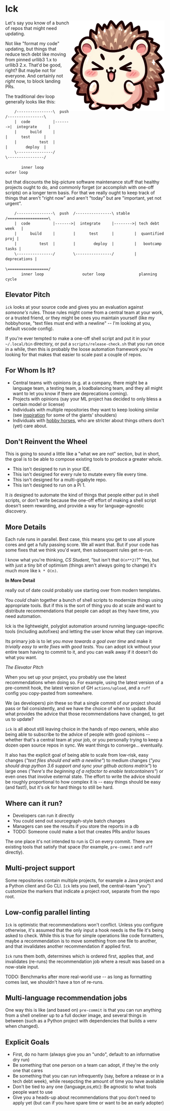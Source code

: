 # Ick

<img align="right" src="https://raw.githubusercontent.com/advice-animal/ick/main/_static/ick.png" width="300" height="287">

Let's say you know of a bunch of repos that might need updating.

Not like "format my code" updating, but things that reduce tech debt like
moving from pinned urllib3 1.x to urllib3 2.x.  That'd be good, right?  But
maybe not for everyone.  And certainly not *right* now, to block landing PRs.

The traditional dev loop generally looks like this:

```
    /----------------\  push  /----------------\
    |  code          |------->|  integrate     |
    |      build     |        |      test      |
    |          test  |        |        deploy  |
    \----------------/        \----------------/

       inner loop                 outer loop
```

but that discounts the big-picture software maintenance stuff that healthy
projects ought to do, and commonly forget (or accomplish with one-off scripts)
on a longer term basis.  For that we really ought to keep track of things
that aren't "right now" and aren't "today" but are "important, yet not urgent".

```
    /----------------\  push  /----------------\ stable  /==================\
    |  code          |------->|  integrate     |-------->| tech debt week   |
    |      build     |        |      test      |         |  quantified proj |
    |          test  |        |        deploy  |         |   bootcamp tasks |
    \----------------/        \----------------/         |     deprecations |
                                                         \==================/
       inner loop                 outer loop               planning cycle
```

## Elevator Pitch

`ick` looks at your source code and gives you an evaluation against *someone's*
rules.  Those rules might come from a central team at your work, or a trusted
friend, or they might be ones you maintain yourself (like my hobbyhorse, "text
files must end with a newline" -- I'm looking at you, default vscode config).

If you're ever tempted to make a one-off shell script and put it in your
`~/.local/bin` directory, or put a `scripts/release-check.sh` that you run once
in a while, then this is probably the loose automation framework you're looking
for that makes that easier to scale past a couple of repos.

## For Whom Is It?

* Central teams with opinions (e.g. at a company, there might be a language
  team, a testing team, a loadbalancing team, and they all might want to let
  you know if there are deprecations coming).
* Projects with opinions (say your ML project has decided to only bless a
  certain model or license)
* Individuals with multiple repositories they want to keep looking similar
  (see [inspiration](docs/inspiration.md) for some of the giants' shoulders)
* Individuals with [hobby horses](https://wiki.c2.com/?HobbyHorse), who are
  stricter about things others don't (yet) care about.

## Don't Reinvent the Wheel

This is going to sound a little like a "what we are not" section, but in short,
the goal is to be able to compose existing tools to produce a greater whole.

* This isn't designed to run in your IDE.
* This isn't designed for every rule to mutate every file every time.
* This isn't designed for a multi-gigabyte repo.
* This isn't designed to run on a Pi 1.

It *is* designed to automate the kind of things that people either put in shell
scripts, or don't write because the one-off effort of making a shell script
doesn't seem rewarding, and provide a way for language-agnostic discovery.

## More Details

Each rule runs in parallel.  Best case, this means you get to use all youre
cores and get a fully passing score.  We all want that.  But if your code has
some fixes that we think you'd want, then subsequent rules get re-run.

I know what you're thinking, *CS Student*, "but isn't that `O(n**2)`?"  Yes,
but with just a tiny bit of optimism (things aren't always going to change)
it's much more like `k * O(n)`.


**In More Detail**




really out of date could probably use starting over from modern templates.

You *could* chain together a bunch of shell scripts to modernize things using
appropriate tools.  But if this is the sort of thing you do at scale and want
to distribute recommendations that people can adopt as they have time, you need
automation.

Ick is the lightweight, polyglot automation around running language-specific
tools (including autofixes) and letting the user know what they can improve.

Its primary job is to let you *move towards a goal over time* and make it
*trivially easy to write fixes with good tests*.  You can adopt ick without
your entire team having to commit to it, and you can walk away if it doesn't do
what you want.


*The Elevator Pitch*

When you set up your project, you probably use the latest recommendations when
doing so.  For example, using the latest version of a pre-commit hook, the
latest version of GH `actions/upload`, and a `ruff` config you copy-pasted from
somewhere.

We (as developers) pin these so that a single commit of *our* project should
pass or fail consistently, and we have the choice of when to update.  But what
provides the advice that those recommendations have changed, to get us to
update?

``ick`` is all about still leaving choice in the hands of repo owners, while also
being able to subscribe to the advice of people with good opinions -- whether
that's a central team at your job, or you personally trying to keep a dozen open
source repos in sync.  We want things to converge... eventually.

It also has the explicit goal of being able to scale from low-risk, easy changes
(*"text files should end with a newline"*) to medium changes (*"you should drop
python 3.6 support and sync your github actions matrix"*) to large ones (*"here's
the beginning of a refactor to enable testcontainers"*) or even ones that
involve external state.  The effort to write the advice should be roughly
proportional to how complex it is -- easy things should be easy (and fast!), but
it's ok for hard things to still be hard.

## Where can it run?

* Developers can run it directly
* You could send out sourcegraph-style batch changes
* Managers can see the results if you store the reports in a db
* TODO: Someone could make a bot that creates PRs and/or Issues

The one place it's not intended to run is CI on every commit.  There are
existing tools that satisfy that space (for example, `pre-commit` and `ruff`
directly).


## Multi-project support

Some repositories contain multiple projects, for example a Java project and a
Python client and Go CLI.  `Ick` lets you (well, the central-team "you")
customize the markers that indicate a project root, separate from the repo
root.


## Low-config parallel linting

`Ick` is optimistic that recommendations won't conflict.  Unless you configure
otherwise, it's assumed that the only input a hook needs is the file
it's being asked to check.  While this is true for simple operations like code
formatters, maybe a recommendation is to move something from one file to
another, and that invalidates another recommendation if applied first.

`Ick` runs them both, determines which is ordered first, applies that, and
invalidates (re-runs) the recommendation job where a result was based on a
now-stale input.

TODO: Benchmarks after more real-world use -- as long as formatting comes last,
we shouldn't have a ton of re-runs.


## Multi-language recommendation jobs

One way this is like (and based on) `pre-commit` is that you can run anything
from a shell oneliner up to a full docker image, and several things in between
(such as a Python project with dependencies that builds a venv when changed).


## Explicit Goals

* First, do no harm (always give you an "undo", default to an informative dry run)
* Be something that one person on a team can adopt, if they're the only one that cares
* Be something that you can run infrequently (say, before a release or in a tech
  debt week), while resepcting the amount of time you have available
* Don't be tied to any one {language,os,etc}: Be agnostic to what tools people
  want to use
* Give you a heads-up about recommendations that you don't need to apply yet
  (but can if you have spare time or want to be an early adopter)
